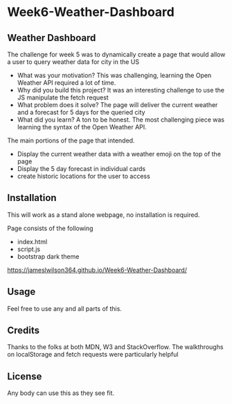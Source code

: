# Week6-Weather-Dashboard

## Weather Dashboard

The challenge for week 5 was to dynamically create a page that would allow a user to query weather data for city in the US

- What was your motivation? This was challenging, learning the Open Weather API required a lot of time.
- Why did you build this project? It was an interesting challenge to use the JS manipulate the fetch request
- What problem does it solve? The page will deliver the current weather and a forecast for 5 days for the queried city
- What did you learn? A ton to be honest. The most challenging piece was learning the syntax of the Open Weather API.

The main portions of the page that intended.

- Display the current weather data with a weather emoji on the top of the page
- Display the 5 day forecast in individual cards
- create historic locations for the user to access

## Installation

This will work as a stand alone webpage, no installation is required.

Page consists of the following

- index.html
- script.js
- bootstrap dark theme

https://jameslwilson364.github.io/Week6-Weather-Dashboard/

## Usage

Feel free to use any and all parts of this.

## Credits

Thanks to the folks at both MDN, W3 and StackOverflow. The walkthroughs on localStorage and fetch requests were particularly helpful
## License

Any body can use this as they see fit.

